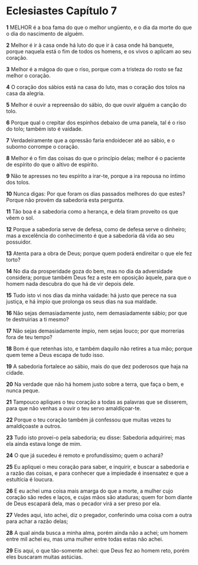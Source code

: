 # Eclesiastes Capítulo 7

**1** 	MELHOR é a boa fama do que o melhor ungüento, e o dia da morte do que o dia do nascimento de alguém.

**2** 	Melhor é ir à casa onde há luto do que ir à casa onde há banquete, porque naquela está o fim de todos os homens, e os vivos o aplicam ao seu coração.

**3** 	Melhor é a mágoa do que o riso, porque com a tristeza do rosto se faz melhor o coração.

**4** 	O coração dos sábios está na casa do luto, mas o coração dos tolos na casa da alegria.

**5** 	Melhor é ouvir a repreensão do sábio, do que ouvir alguém a canção do tolo.

**6** 	Porque qual o crepitar dos espinhos debaixo de uma panela, tal é o riso do tolo; também isto é vaidade.

**7** 	Verdadeiramente que a opressão faria endoidecer até ao sábio, e o suborno corrompe o coração.

**8** 	Melhor é o fim das coisas do que o princípio delas; melhor é o paciente de espírito do que o altivo de espírito.

**9** 	Não te apresses no teu espírito a irar-te, porque a ira repousa no íntimo dos tolos.

**10** 	Nunca digas: Por que foram os dias passados melhores do que estes? Porque não provém da sabedoria esta pergunta.

**11** 	Tão boa é a sabedoria como a herança, e dela tiram proveito os que vêem o sol.

**12** 	Porque a sabedoria serve de defesa, como de defesa serve o dinheiro; mas a excelência do conhecimento é que a sabedoria dá vida ao seu possuidor.

**13** 	Atenta para a obra de Deus; porque quem poderá endireitar o que ele fez torto?

**14** 	No dia da prosperidade goza do bem, mas no dia da adversidade considera; porque também Deus fez a este em oposição àquele, para que o homem nada descubra do que há de vir depois dele.

**15** 	Tudo isto vi nos dias da minha vaidade: há justo que perece na sua justiça, e há ímpio que prolonga os seus dias na sua maldade.

**16** 	Não sejas demasiadamente justo, nem demasiadamente sábio; por que te destruirias a ti mesmo?

**17** 	Não sejas demasiadamente ímpio, nem sejas louco; por que morrerias fora de teu tempo?

**18** 	Bom é que retenhas isto, e também daquilo não retires a tua mão; porque quem teme a Deus escapa de tudo isso.

**19** 	A sabedoria fortalece ao sábio, mais do que dez poderosos que haja na cidade.

**20** 	Na verdade que não há homem justo sobre a terra, que faça o bem, e nunca peque.

**21** 	Tampouco apliques o teu coração a todas as palavras que se disserem, para que não venhas a ouvir o teu servo amaldiçoar-te.

**22** 	Porque o teu coração também já confessou que muitas vezes tu amaldiçoaste a outros.

**23** 	Tudo isto provei-o pela sabedoria; eu disse: Sabedoria adquirirei; mas ela ainda estava longe de mim.

**24** 	O que já sucedeu é remoto e profundíssimo; quem o achará?

**25** 	Eu apliquei o meu coração para saber, e inquirir, e buscar a sabedoria e a razão das coisas, e para conhecer que a impiedade é insensatez e que a estultícia é loucura.

**26** 	E eu achei uma coisa mais amarga do que a morte, a mulher cujo coração são redes e laços, e cujas mãos são ataduras; quem for bom diante de Deus escapará dela, mas o pecador virá a ser preso por ela.

**27** 	Vedes aqui, isto achei, diz o pregador, conferindo uma coisa com a outra para achar a razão delas;

**28** 	A qual ainda busca a minha alma, porém ainda não a achei; um homem entre mil achei eu, mas uma mulher entre todas estas não achei.

**29** 	Eis aqui, o que tão-somente achei: que Deus fez ao homem reto, porém eles buscaram muitas astúcias.

